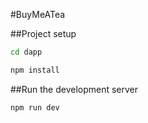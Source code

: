 #BuyMeATea 

##Project setup

```bash
cd dapp

npm install
```

##Run the development server

```bash
npm run dev
```
